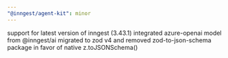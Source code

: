 ```yaml
---
"@inngest/agent-kit": minor
---
```


support for latest version of inngest (3.43.1)
integrated azure-openai model from @inngest/ai
migrated to zod v4 and removed zod-to-json-schema package in favor of native z.toJSONSchema()
